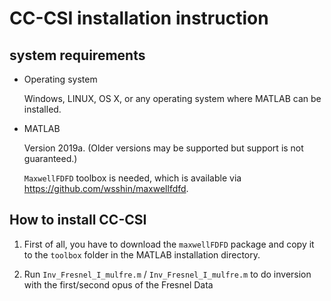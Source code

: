CC-CSI installation instruction
===============================
system requirements
-------------------
- Operating system

	Windows, LINUX, OS X, or any operating system where MATLAB can be installed.

- MATLAB

	Version 2019a. (Older versions may be supported but support is not guaranteed.)  

	`MaxwellFDFD` toolbox is needed, which is available via https://github.com/wsshin/maxwellfdfd.

How to install CC-CSI
---------------------
1. First of all, you have to download the ``maxwellFDFD`` package and copy it to the ``toolbox`` folder in the MATLAB installation directory.

2. Run `Inv_Fresnel_I_mulfre.m` / `Inv_Fresnel_I_mulfre.m` to do inversion with the first/second opus of the Fresnel Data


